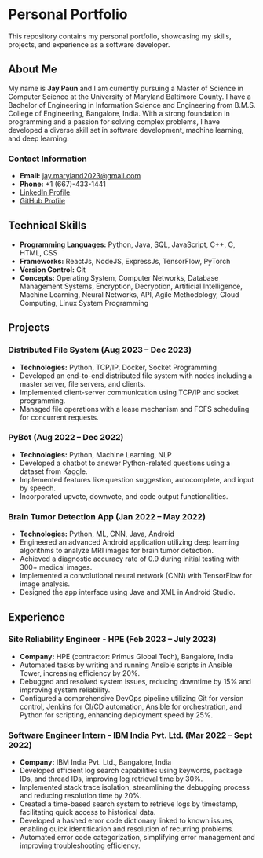 # Personal Portfolio

This repository contains my personal portfolio, showcasing my skills, projects, and experience as a software developer.

## About Me

My name is **Jay Paun** and I am currently pursuing a Master of Science in Computer Science at the University of Maryland Baltimore County. I have a Bachelor of Engineering in Information Science and Engineering from B.M.S. College of Engineering, Bangalore, India. With a strong foundation in programming and a passion for solving complex problems, I have developed a diverse skill set in software development, machine learning, and deep learning.

### Contact Information
- **Email:** [jay.maryland2023@gmail.com](mailto:jay.maryland2023@gmail.com)
- **Phone:** +1 (667)-433-1441
- [LinkedIn Profile](https://www.linkedin.com/in/jay-paun-baa8ab217/)
- [GitHub Profile](https://github.com/Jay2704)

## Technical Skills

- **Programming Languages:** Python, Java, SQL, JavaScript, C++, C, HTML, CSS
- **Frameworks:** ReactJs, NodeJS, ExpressJs, TensorFlow, PyTorch
- **Version Control:** Git
- **Concepts:** Operating System, Computer Networks, Database Management Systems, Encryption, Decryption, Artificial Intelligence, Machine Learning, Neural Networks, API, Agile Methodology, Cloud Computing, Linux System Programming

## Projects

### Distributed File System (Aug 2023 – Dec 2023)
- **Technologies:** Python, TCP/IP, Docker, Socket Programming
- Developed an end-to-end distributed file system with nodes including a master server, file servers, and clients.
- Implemented client-server communication using TCP/IP and socket programming.
- Managed file operations with a lease mechanism and FCFS scheduling for concurrent requests.

### PyBot (Aug 2022 – Dec 2022)
- **Technologies:** Python, Machine Learning, NLP
- Developed a chatbot to answer Python-related questions using a dataset from Kaggle.
- Implemented features like question suggestion, autocomplete, and input by speech.
- Incorporated upvote, downvote, and code output functionalities.

### Brain Tumor Detection App (Jan 2022 – May 2022)
- **Technologies:** Python, ML, CNN, Java, Android
- Engineered an advanced Android application utilizing deep learning algorithms to analyze MRI images for brain tumor detection.
- Achieved a diagnostic accuracy rate of 0.9 during initial testing with 300+ medical images.
- Implemented a convolutional neural network (CNN) with TensorFlow for image analysis.
- Designed the app interface using Java and XML in Android Studio.

## Experience

### Site Reliability Engineer - HPE (Feb 2023 – July 2023)
- **Company:** HPE (contractor: Primus Global Tech), Bangalore, India
- Automated tasks by writing and running Ansible scripts in Ansible Tower, increasing efficiency by 20%.
- Debugged and resolved system issues, reducing downtime by 15% and improving system reliability.
- Configured a comprehensive DevOps pipeline utilizing Git for version control, Jenkins for CI/CD automation, Ansible for orchestration, and Python for scripting, enhancing deployment speed by 25%.

### Software Engineer Intern - IBM India Pvt. Ltd. (Mar 2022 – Sept 2022)
- **Company:** IBM India Pvt. Ltd., Bangalore, India
- Developed efficient log search capabilities using keywords, package IDs, and thread IDs, improving log retrieval time by 30%.
- Implemented stack trace isolation, streamlining the debugging process and reducing resolution time by 20%.
- Created a time-based search system to retrieve logs by timestamp, facilitating quick access to historical data.
- Developed a hashed error code dictionary linked to known issues, enabling quick identification and resolution of recurring problems.
- Automated error code categorization, simplifying error management and improving troubleshooting efficiency.